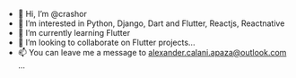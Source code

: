 - 👋 Hi, I’m @crashor
- 👀 I’m interested in Python, Django, Dart and Flutter, Reactjs, Reactnative
- 🌱 I’m currently learning Flutter
- 💞️ I’m looking to collaborate on Flutter projects...
- 📫 You can leave me a message to alexander.calani.apaza@outlook.com ...

<!---
crashor/crashor is a ✨ special ✨ repository because its `README.md` (this file) appears on your GitHub profile.
You can click the Preview link to take a look at your changes.
--->

